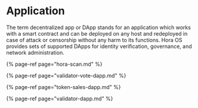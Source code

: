 # Application

The term decentralized app or DApp stands for an application which works with a smart contract and can be deployed on any host and redeployed in case of attack or censorship without any harm to its functions. Hora OS provides sets of supported DApps for identity verification, governance, and network administration.

{% page-ref page="hora-scan.md" %}

{% page-ref page="validator-vote-dapp.md" %}

{% page-ref page="token-sales-dapp.md" %}

{% page-ref page="validator-dapp.md" %}



